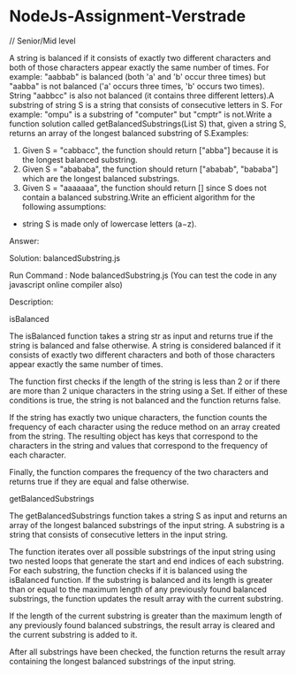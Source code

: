 # NodeJs-Assignment-Verstrade

// Senior/Mid level

A string is balanced if it consists of exactly two different characters and both of those characters appear exactly the same number of times. For example: "aabbab" is balanced (both 'a' and 'b' occur three times) but "aabba" is not balanced ('a' occurs three times, 'b' occurs two times). String "aabbcc" is also not balanced (it contains three different letters).A substring of string S is a string that consists of consecutive letters in S. For example: "ompu" is a substring of "computer" but "cmptr" is not.Write a function solution called getBalancedSubstrings(List<String> S) that, given a string S, returns an array of the longest balanced substring of S.Examples:
1. Given S = "cabbacc", the function should return ["abba"] because it is the longest balanced substring.
2. Given S = "abababa", the function should return ["ababab", "bababa"] which are the longest balanced substrings.
3. Given S = "aaaaaaa", the function should return [] since S does not contain a balanced substring.Write an efficient algorithm for the following assumptions:
 - string S is made only of lowercase letters (a−z).

Answer:

Solution: balancedSubstring.js

Run Command : Node balancedSubstring.js  (You can test the code in any javascript online compiler also)

Description:

isBalanced

The isBalanced function takes a string str as input and returns true if the string is balanced and false otherwise. A string is considered balanced if it consists of exactly two different characters and both of those characters appear exactly the same number of times.

The function first checks if the length of the string is less than 2 or if there are more than 2 unique characters in the string using a Set. If either of these conditions is true, the string is not balanced and the function returns false.

If the string has exactly two unique characters, the function counts the frequency of each character using the reduce method on an array created from the string. The resulting object has keys that correspond to the characters in the string and values that correspond to the frequency of each character.

Finally, the function compares the frequency of the two characters and returns true if they are equal and false otherwise.

getBalancedSubstrings

The getBalancedSubstrings function takes a string S as input and returns an array of the longest balanced substrings of the input string. A substring is a string that consists of consecutive letters in the input string.

The function iterates over all possible substrings of the input string using two nested loops that generate the start and end indices of each substring. For each substring, the function checks if it is balanced using the isBalanced function. If the substring is balanced and its length is greater than or equal to the maximum length of any previously found balanced substrings, the function updates the result array with the current substring.

If the length of the current substring is greater than the maximum length of any previously found balanced substrings, the result array is cleared and the current substring is added to it.

After all substrings have been checked, the function returns the result array containing the longest balanced substrings of the input string.
